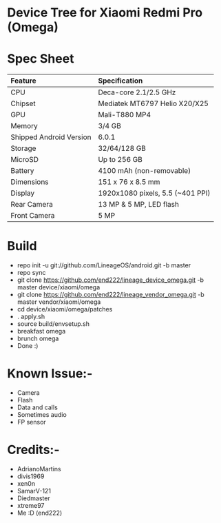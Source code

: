 # Device Tree for Xiaomi Redmi Pro (Omega)

# Spec Sheet

| Feature                 | Specification                     |
| :---------------------- | :-------------------------------- |
| CPU                     | Deca-core 2.1/2.5 GHz             |
| Chipset                 | Mediatek MT6797 Helio X20/X25     |
| GPU                     | Mali-T880 MP4                     |
| Memory                  | 3/4 GB                            |
| Shipped Android Version | 6.0.1                             |
| Storage                 | 32/64/128 GB                      |
| MicroSD                 | Up to 256 GB                      |
| Battery                 | 4100 mAh (non-removable)          |
| Dimensions              | 151 x 76 x 8.5 mm                 |
| Display                 | 1920x1080 pixels, 5.5 (~401 PPI)  |
| Rear Camera             | 13 MP & 5 MP, LED flash           |
| Front Camera            | 5 MP                              |



   # Build
   * repo init -u git://github.com/LineageOS/android.git -b master
   * repo sync
   * git clone https://github.com/end222/lineage_device_omega.git -b master device/xiaomi/omega
   * git clone https://github.com/end222/lineage_vendor_omega.git -b master vendor/xiaomi/omega
   * cd device/xiaomi/omega/patches
   * . apply.sh
   * source build/envsetup.sh
   * breakfast omega
   * brunch omega
   * Done :)
   
   # Known Issue:-
   * Camera
   * Flash
   * Data and calls
   * Sometimes audio
   * FP sensor
   
   # Credits:-
   * AdrianoMartins
   * divis1969
   * xen0n
   * SamarV-121
   * Diedmaster
   * xtreme97
   * Me :D (end222)

